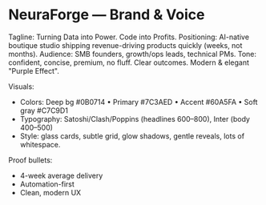# NeuraForge — Brand & Voice
Tagline: Turning Data into Power. Code into Profits.
Positioning: AI-native boutique studio shipping revenue-driving products quickly (weeks, not months).
Audience: SMB founders, growth/ops leads, technical PMs.
Tone: confident, concise, premium, no fluff. Clear outcomes. Modern & elegant "Purple Effect".

Visuals:
- Colors: Deep bg #0B0714 • Primary #7C3AED • Accent #60A5FA • Soft gray #C7C9D1
- Typography: Satoshi/Clash/Poppins (headlines 600–800), Inter (body 400–500)
- Style: glass cards, subtle grid, glow shadows, gentle reveals, lots of whitespace.

Proof bullets:
- 4-week average delivery
- Automation-first
- Clean, modern UX